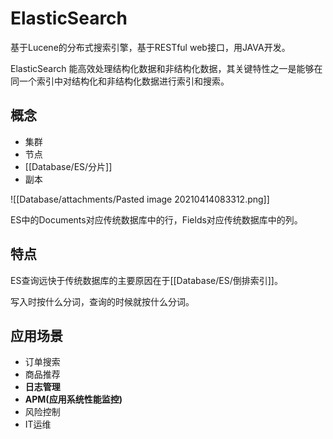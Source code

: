 # ElasticSearch

基于Lucene的分布式搜索引擎，基于RESTful web接口，用JAVA开发。

ElasticSearch 能高效处理结构化数据和非结构化数据，其关键特性之一是能够在同一个索引中对结构化和非结构化数据进行索引和搜索。

## 概念

 * 集群
 * 节点
 * [[Database/ES/分片]]
 * 副本
 
![[Database/attachments/Pasted image 20210414083312.png]]

ES中的Documents对应传统数据库中的行，Fields对应传统数据库中的列。

## 特点

 ES查询远快于传统数据库的主要原因在于[[Database/ES/倒排索引]]。

写入时按什么分词，查询的时候就按什么分词。

## 应用场景

* 订单搜索
* 商品推荐
* **日志管理**
* **APM(应用系统性能监控)**
* 风险控制
* IT运维



